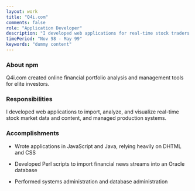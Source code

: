 ```yaml
---
layout: work
title: "Q4i.com"
comments: false
role: "Application Developer"
description: "I developed web applications for real-time stock traders and managed production systems."
timePeriod: "Nov 98 - May 99"
keywords: "dummy content"
---
```


### About npm

Q4i.com created online financial portfolio analysis and management tools for elite investors.

### Responsibilities

I developed web applications to import, analyze, and visualize real-time stock market data and content, and managed production systems.

### Accomplishments

* Wrote applications in JavaScript and Java, relying heavily on DHTML and CSS

* Developed Perl scripts to import financial news streams into an Oracle database

* Performed systems administration and database administration
